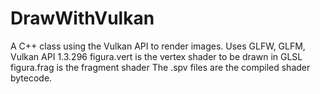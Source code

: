 # DrawWithVulkan
A C++ class using the Vulkan API to render images. Uses GLFW, GLFM, Vulkan API 1.3.296
  figura.vert is the vertex shader to be drawn in GLSL
  figura.frag is the fragment shader
  The .spv files are the compiled shader bytecode.
